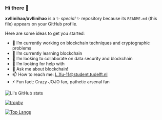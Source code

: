 ### Hi there 👋


**xvllinihao/xvllinihao** is a ✨ _special_ ✨ repository because its `README.md` (this file) appears on your GitHub profile.

Here are some ideas to get you started:

- 🔭 I’m currently working on blockchain techniques and cryptographic problems
- 🌱 I’m currently learning blockchain
- 👯 I’m looking to collaborate on data security and blockchain
- 🤔 I’m looking for help with 
- 💬 Ask me about blockchain!
- 📫 How to reach me: L.Xu-11@student.tudelft.nl
- ⚡ Fun fact: Crazy JOJO fan, pathetic arsenal fan

![Li's GitHub stats](https://github-readme-stats.vercel.app/api?username=xvllinihao&show_icons=true&theme=radical)

[![trophy](https://github-profile-trophy.vercel.app/?username=xvllinihao&theme=buddhism&column=3&margin-w=15&margin-h=15)](https://github.com/ryo-ma/github-profile-trophy)

[![Top Langs](https://github-readme-stats.vercel.app/api/top-langs/?username=xvllinihao&layout=compact)](https://github.com/xvllinihao)

